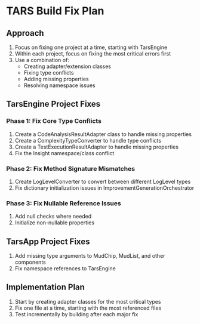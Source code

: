 # TARS Build Fix Plan

## Approach

1. Focus on fixing one project at a time, starting with TarsEngine
2. Within each project, focus on fixing the most critical errors first
3. Use a combination of:
   - Creating adapter/extension classes
   - Fixing type conflicts
   - Adding missing properties
   - Resolving namespace issues

## TarsEngine Project Fixes

### Phase 1: Fix Core Type Conflicts

1. Create a CodeAnalysisResultAdapter class to handle missing properties
2. Create a ComplexityTypeConverter to handle type conflicts
3. Create a TestExecutionResultAdapter to handle missing properties
4. Fix the Insight namespace/class conflict

### Phase 2: Fix Method Signature Mismatches

1. Create LogLevelConverter to convert between different LogLevel types
2. Fix dictionary initialization issues in ImprovementGenerationOrchestrator

### Phase 3: Fix Nullable Reference Issues

1. Add null checks where needed
2. Initialize non-nullable properties

## TarsApp Project Fixes

1. Add missing type arguments to MudChip, MudList, and other components
2. Fix namespace references to TarsEngine

## Implementation Plan

1. Start by creating adapter classes for the most critical types
2. Fix one file at a time, starting with the most referenced files
3. Test incrementally by building after each major fix
